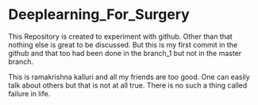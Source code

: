 # Deeplearning_For_Surgery
This Repository is created to experiment with github. Other than that nothing else is great to be discussed. But this is my first commit in the github and that too had been done in the branch_1 but not in the master branch.

This is ramakrishna kalluri and all my friends are too good. One can easily talk about others but that is not at all true. There is no such a thing called failure in life.

